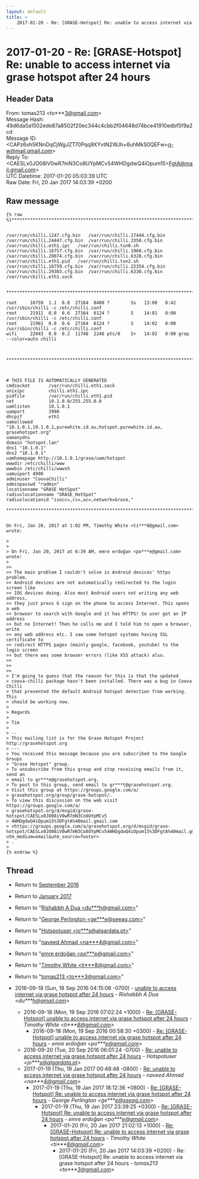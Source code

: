```yaml
---
layout: default
title: >
    2017-01-20 - Re: [GRASE-Hotspot] Re: unable to access internet via grase hotspot after 24 hours
---
```


# 2017-01-20 - Re: [GRASE-Hotspot] Re: unable to access internet via grase hotspot after 24 hours

## Header Data

From: tomas213 \<to***3@gmail.com\><br>
Message Hash: 49d6da5a1502ede87a8502f20ec344c4cbb2f04648d74bce41910edbf5f9a2cd<br>
Message ID: \<CAPz6xh5KNnDqCjWgJZT70Pqq9XYvtN2WJh+6uhMkS0QEFw=q-w@mail.gmail.com\><br>
Reply To: \<CAESLx0JO08iV0wR7mN3Co8UYpMCv54WHDgdwQ4iOpum15=FgtA@mail.gmail.com\><br>
UTC Datetime: 2017-01-20 05:03:39 UTC<br>
Raw Date: Fri, 20 Jan 2017 14:03:39 +0200<br>

## Raw message

```
{% raw  %}******************************************************************************************


/var/run/chilli.1247.cfg.bin   /var/run/chilli.17444.cfg.bin
/var/run/chilli.24447.cfg.bin  /var/run/chilli.3350.cfg.bin
/var/run/chilli.eth1.ipc   /var/run/chilli.tun0.sh
/var/run/chilli.16757.cfg.bin  /var/run/chilli.1960.cfg.bin
/var/run/chilli.28074.cfg.bin  /var/run/chilli.6328.cfg.bin
/var/run/chilli.eth1.pid   /var/run/chilli.tun2.sh
/var/run/chilli.16759.cfg.bin  /var/run/chilli.22354.cfg.bin
/var/run/chilli.29303.cfg.bin  /var/run/chilli.6330.cfg.bin
/var/run/chilli.eth1.sock


******************************************************************************************

root     16759  1.1  0.8  27164  8408 ?        Ss   13:00   0:42
/usr/sbin/chilli -c /etc/chilli.conf
root     21911  0.0  0.6  27164  6124 ?        S    14:01   0:00
/usr/sbin/chilli -c /etc/chilli.conf
root     21961  0.0  0.6  27164  6124 ?        S    14:02   0:00
/usr/sbin/chilli -c /etc/chilli.conf
wifi     22043  0.0  0.2  11748  2248 pts/0    S+   14:02   0:00 grep
--color=auto chilli



******************************************************************************************



# THIS FILE IS AUTOMATICALLY GENERATED
cmdsocket       /var/run/chilli.eth1.sock
unixipc         chilli.eth1.ipc
pidfile         /var/run/chilli.eth1.pid
net             10.1.0.0/255.255.0.0
uamlisten       10.1.0.1
uamport         3990
dhcpif          eth1
uamallowed      "10.1.0.1,10.1.0.1,purewhite.id.au,hotspot.purewhite.id.au,
grasehotspot.org"
uamanydns
domain "hotspot.lan"
dns1 "10.1.0.1"
dns2 "10.1.0.1"
uamhomepage http://10.1.0.1/grase/uam/hotspot
wwwdir /etc/chilli/www
wwwbin /etc/chilli/wwwsh
uamuiport 4990
adminuser "CoovaChilli"
adminpasswd "radmin"
locationname "GRASE HotSpot"
radiuslocationname "GRASE_HotSpot"
radiuslocationid "isocc=,cc=,ac=,network=Grase,"

******************************************************************************************


On Fri, Jan 20, 2017 at 1:02 PM, Timothy White <ti***8@gmail.com> wrote:

>
>
> On Fri, Jan 20, 2017 at 6:39 AM, emre erdoğan <po***e@gmail.com> wrote:
>
>>
>> The main problem I couldn't solve is Android devices' https problem.
>> Android devices are not automatically redirected to the login screen like
>> IOS devices doing. Also most Android users not writing any web address,
>> they just press G sign on the phone to access Internet. This opens a web
>> browser to search with Google and it has HTTPS! So user got an IP address
>> but no Internet! Then he calls me and I told him to open a browser, write
>> any web address etc. I saw some hotspot systems having SSL certificate to
>> redirect HTTPS pages (mainly google, facebook, youtube) to the login screen
>> but there was some browser errors (like XSS attack) also.
>>
>>
>>
> I'm going to guess that the reason for this is that the updated
> coova-chilli package hasn't been installed. There was a bug in Coova Chilli
> that prevented the default Android hotspot detection from working. This
> should be working now.
>
> Regards
>
> Tim
>
> --
> This mailing list is for the Grase Hotspot Project http://grasehotspot.org
> ---
> You received this message because you are subscribed to the Google Groups
> "Grase Hotspot" group.
> To unsubscribe from this group and stop receiving emails from it, send an
> email to gr***e@grasehotspot.org.
> To post to this group, send email to gr***t@grasehotspot.org.
> Visit this group at https://groups.google.com/a/
> grasehotspot.org/group/grase-hotspot/.
> To view this discussion on the web visit https://groups.google.com/a/
> grasehotspot.org/d/msgid/grase-hotspot/CAESLx0JO08iV0wR7mN3Co8UYpMCv5
> 4WHDgdwQ4iOpum15%3DFgtA%40mail.gmail.com
> <https://groups.google.com/a/grasehotspot.org/d/msgid/grase-hotspot/CAESLx0JO08iV0wR7mN3Co8UYpMCv54WHDgdwQ4iOpum15%3DFgtA%40mail.gmail.com?utm_medium=email&utm_source=footer>
> .
>
{% endraw %}
```

## Thread

+ Return to [September 2016](/archive/2016/09)
+ Return to [January 2017](/archive/2017/01)

+ Return to "[Rishabbh A Dua <du***h<span>@</span>gmail.com>](/authors/du___h_at_gmail_com)"
+ Return to "[George Perlington <ge***e<span>@</span>seeag.com>](/authors/ge___e_at_seeag_com)"
+ Return to "[Hotspotuser <jo***s<span>@</span>algardata.pt>](/authors/jo___s_at_algardata_pt)"
+ Return to "[naveed Ahmad <na***4<span>@</span>gmail.com>](/authors/na___4_at_gmail_com)"
+ Return to "[emre erdoğan <po***e<span>@</span>gmail.com>](/authors/po___e_at_gmail_com)"
+ Return to "[Timothy White <ti***8<span>@</span>gmail.com>](/authors/ti___8_at_gmail_com)"
+ Return to "[tomas213 <to***3<span>@</span>gmail.com>](/authors/to___3_at_gmail_com)"

+ 2016-09-18 (Sun, 18 Sep 2016 04:15:06 -0700) - [unable to access internet via grase hotspot after 24 hours](/archive/2016/09/dccd71b500aa683777318cadbc4f2d13090cf13b50e5dc25b6e6c43ab1357178) - _Rishabbh A Dua \<du***h@gmail.com\>_
  + 2016-09-18 (Mon, 19 Sep 2016 07:02:24 +1000) - [Re: [GRASE-Hotspot] unable to access internet via grase hotspot after 24 hours](/archive/2016/09/f8a9900f7f7356225642cc531932f4ad1f06f70bbd5c1f7561590b29884565ad) - _Timothy White \<ti***8@gmail.com\>_
    + 2016-09-18 (Mon, 19 Sep 2016 00:58:30 +0300) - [Re: [GRASE-Hotspot] unable to access internet via grase hotspot after 24 hours](/archive/2016/09/aa760cb1a96d36268c1eb638f3c5b322d22a693639f316b1ba404654b52fa125) - _emre erdoğan \<po***e@gmail.com\>_
  + 2016-09-20 (Tue, 20 Sep 2016 06:01:24 -0700) - [Re: unable to access internet via grase hotspot after 24 hours](/archive/2016/09/e00874ee8cec5d0cd3564cce93849b515d5a9139990479bf60741d4ebf0f7098) - _Hotspotuser \<jo***s@algardata.pt\>_
  + 2017-01-19 (Thu, 19 Jan 2017 00:48:48 -0800) - [Re: unable to access internet via grase hotspot after 24 hours](/archive/2017/01/5190b394f1398adb6648f215a42f09f8a9a7f6acfa1305b002a369c25a2b7736) - _naveed Ahmad \<na***4@gmail.com\>_
    + 2017-01-19 (Thu, 19 Jan 2017 18:12:36 +0800) - [Re: [GRASE-Hotspot] Re: unable to access internet via grase hotspot after 24 hours](/archive/2017/01/e256dc31bcacda00a278f4df1e4f841e53df6ef483501626bcd69da7df890abf) - _George Perlington \<ge***e@seeag.com\>_
      + 2017-01-19 (Thu, 19 Jan 2017 23:39:25 +0300) - [Re: [GRASE-Hotspot] Re: unable to access internet via grase hotspot after 24 hours](/archive/2017/01/3dc6fca5fd1ef40df99f6232c6343704801991e5b08a3d45a8281224fe9c0851) - _emre erdoğan \<po***e@gmail.com\>_
        + 2017-01-20 (Fri, 20 Jan 2017 21:02:13 +1000) - [Re: [GRASE-Hotspot] Re: unable to access internet via grase hotspot after 24 hours](/archive/2017/01/b0d9619194f39bd32634361f5c6b52e909b712626f76b4ce576cf3c312d18ac5) - _Timothy White \<ti***8@gmail.com\>_
          + 2017-01-20 (Fri, 20 Jan 2017 14:03:39 +0200) - Re: [GRASE-Hotspot] Re: unable to access internet via grase hotspot after 24 hours - _tomas213 \<to***3@gmail.com\>_

